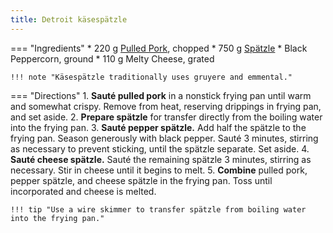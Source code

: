 ```yaml
---
title: Detroit käsespätzle
---
```


=== "Ingredients"
    * 220 g [Pulled Pork](../../methods/pulled-pork.md), chopped
    * 750 g [Spätzle](../pasta/spaetzle.md)
    * Black Peppercorn, ground
    * 110 g Melty Cheese, grated

    !!! note "Käsespätzle traditionally uses gruyere and emmental."

=== "Directions"
    1. **Sauté pulled pork** in a nonstick frying pan until warm and somewhat crispy. Remove from heat, reserving drippings in frying pan, and set aside.
    2. **Prepare spätzle** for transfer directly from the boiling water into the frying pan.
    3. **Sauté pepper spätzle.** Add half the spätzle to the frying pan. Season generously with black pepper. Sauté 3 minutes, stirring as necessary to prevent sticking, until the spätzle separate. Set aside.
    4. **Sauté cheese spätzle.** Sauté the remaining spätzle 3 minutes, stirring as necessary. Stir in cheese until it begins to melt.
    5. **Combine** pulled pork, pepper spätzle, and cheese spätzle in the frying pan. Toss until incorporated and cheese is melted.

    !!! tip "Use a wire skimmer to transfer spätzle from boiling water into the frying pan."
